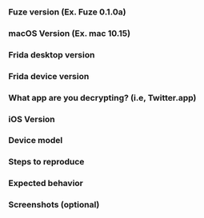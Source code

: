 ### Fuze version (Ex. Fuze 0.1.0a)

### macOS Version (Ex. mac 10.15)

### Frida desktop version 

### Frida device version

### What app are you decrypting? (i.e, Twitter.app)

### iOS Version

### Device model

### Steps to reproduce 

### Expected behavior

### Screenshots (optional)
